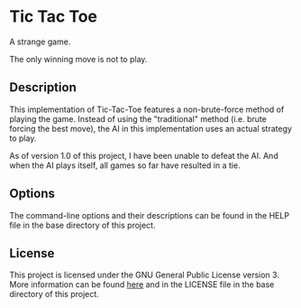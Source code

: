 Tic Tac Toe
===========
A strange game.

The only winning move is not to play.

Description
-----------
This implementation of Tic-Tac-Toe features a non-brute-force method of playing the game. Instead of using the "traditional" method (i.e. brute forcing the best move), the AI in this implementation uses an actual strategy to play.

As of version 1.0 of this project, I have been unable to defeat the AI. And when the AI plays itself, all games so far have resulted in a tie.

Options
-------
The command-line options and their descriptions can be found in the HELP file in the base directory of this project.

License
-------
This project is licensed under the GNU General Public License version 3. More information can be found [here](https://www.gnu.org/licenses/gpl.html) and in the LICENSE file in the base directory of this project.
